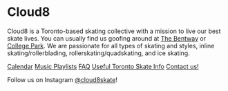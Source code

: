 # Cloud8

Cloud8 is a Toronto-based skating collective with a mission to live our best skate lives. You can usually find us goofing around at [The Bentway](https://maps.app.goo.gl/Aqu6WuqkiFAagZEK8) or [College Park](https://maps.app.goo.gl/BEv617tQgPUvRZGW8). We are passionate for all types of skating and styles, inline skating/rollerblading, rollerskating/quadskating, and ice skating.

[Calendar](https://cloud8skate.com/calendar)
[Music Playlists](https://cloud8skate.com/playlists)
[FAQ](https://cloud8skate.com/faq)
[Useful Toronto Skate Info](https://cloud8skate.com/more)
[Contact us!](https://cloud8skate.com/contact)

Follow us on Instagram
[@cloud8skate](https://www.instagram.com/cloud8skate/)!
